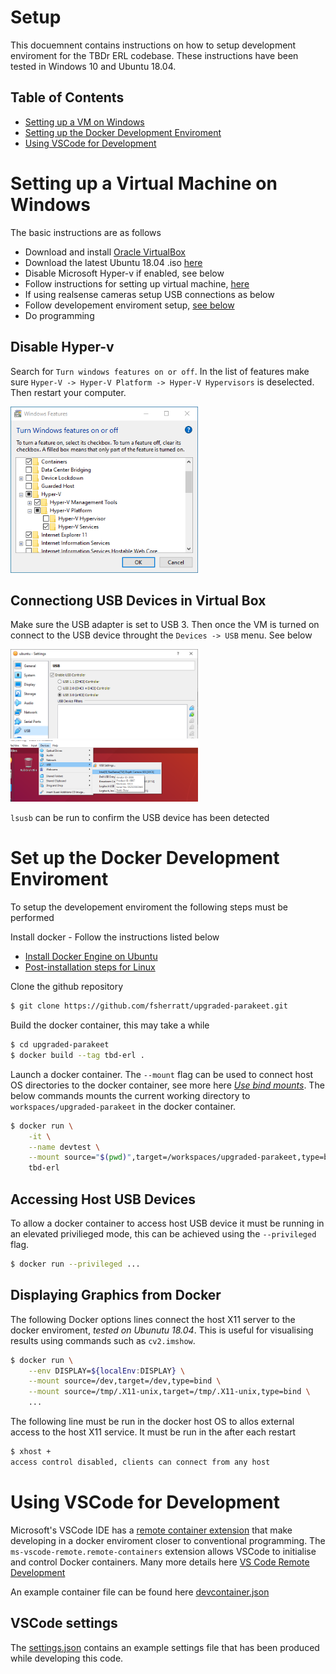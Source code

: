 # Setup
This docuemnent contains instructions on how to setup development enviroment for the TBDr ERL codebase. These instructions have been tested in Windows 10 and Ubuntu 18.04.

## Table of Contents
- [Setting up a VM on Windows](#windows)
- [Setting up the Docker Development Enviroment](#docker)
- [Using VSCode for Development](#vscode)

# <a name="windows"></a>Setting up a Virtual Machine on Windows
The basic instructions are as follows
- Download and install [Oracle VirtualBox](https://www.virtualbox.org/)
- Download the latest Ubuntu 18.04 .iso [here](https://releases.ubuntu.com/18.04/)
- Disable Microsoft Hyper-v if enabled, see below
- Follow instructions for setting up virtual machine, [here](https://brb.nci.nih.gov/seqtools/installUbuntu.html)
- If using realsense cameras setup USB connections as below
- Follow developement enviroment setup, [see below](#docker)
- Do programming

## Disable Hyper-v
Search for `Turn windows features on or off`. In the list of features make sure `Hyper-V -> Hyper-V Platform -> Hyper-V Hypervisors` is deselected. Then restart your computer.

[<img src="images/disable-hyper-v.png" width="300"/>](images/disable-hyper-v.png)

<!-- ## Connecting USB in VMWare
Make sure USB is set to 3.1. Then once the VM is turned on connect to the USB device throught the `VM -> Removable Devices` menu. See below

[<img src="images/set_usb_vmware_cropped.png" width="300"/>](images/set_usb_vmware.png) [<img src="images/Connect_Realsense_VMWare.png" width="300"/>](images/Connect_Realsense_VMWare.png) -->

## Connectiong USB Devices in Virtual Box
Make sure the USB adapter is set to USB 3. Then once the VM is turned on connect to the USB device throught the `Devices -> USB` menu. See below

[<img src="images/set_usb_virtualbox_cropped.png" width="300"/>](images/set_usb_virtualbox.png) [<img src="images/Connect_Realsense_VirtualBox.png" width="300"/>](images/Connect_Realsense_VirtualBox.png)

`lsusb` can be run to confirm the USB device has been detected

# <a name="docker"></a>Set up the Docker Development Enviroment
To setup the developement enviroment the following steps must be performed

Install docker - Follow the instructions listed below
- [Install Docker Engine on Ubuntu](https://docs.docker.com/engine/install/ubuntu/)
- [Post-installation steps for Linux](https://docs.docker.com/engine/install/linux-postinstall/)

Clone the github repository
```bash
$ git clone https://github.com/fsherratt/upgraded-parakeet.git
```
Build the docker container, this may take a while
```bash
$ cd upgraded-parakeet
$ docker build --tag tbd-erl .
```
Launch a docker container. The `--mount` flag can be used to connect host OS directories to the docker container, see more here [_Use bind mounts_](https://docs.docker.com/storage/bind-mounts/). The below commands mounts the current working directory to `workspaces/upgraded-parakeet` in the docker container.
```bash
$ docker run \
    -it \
    --name devtest \
    --mount source="$(pwd)",target=/workspaces/upgraded-parakeet,type=bind \
    tbd-erl
```

## Accessing Host USB Devices
To allow a docker container to access host USB device it must be running in an elevated privilieged mode, this can be achieved using the `--privileged` flag.
```bash
$ docker run --privileged ...
``` 

## Displaying Graphics from Docker
The following Docker options lines connect the host X11 server to the docker enviroment, _tested on Ubunutu 18.04_. This is useful for visualising results using commands such as `cv2.imshow`.
```bash
$ docker run \
    --env DISPLAY=${localEnv:DISPLAY} \
    --mount source=/dev,target=/dev,type=bind \
    --mount source=/tmp/.X11-unix,target=/tmp/.X11-unix,type=bind \
    ...
```
The following line must be run in the docker host OS to allos external access to the host X11 service. It must be run in the after each restart
```bash
$ xhost +
access control disabled, clients can connect from any host
```

# <a name="vscode"></a>Using VSCode for Development
Microsoft's VSCode IDE has a [remote container extension](https://marketplace.visualstudio.com/items?itemName=ms-vscode-remote.remote-containers) that make developing in a docker enviroment closer to conventional programming. The `ms-vscode-remote.remote-containers` extension allows VSCode to initialise and control Docker containers. Many more details here [VS Code Remote Development
](https://code.visualstudio.com/docs/remote/remote-overview)

An example container file can be found here [devcontainer.json](example\devcontainer.json)

## VSCode settings
The [settings.json](example\settings.json) contains an example settings file that has been produced while developing this code.